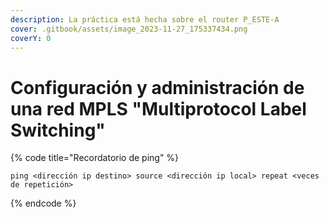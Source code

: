 ```yaml
---
description: La práctica está hecha sobre el router P_ESTE-A
cover: .gitbook/assets/image_2023-11-27_175337434.png
coverY: 0
---
```


# Configuración y administración de una red MPLS "Multiprotocol Label Switching"

{% code title="Recordatorio de ping" %}
```
ping <dirección ip destino> source <dirección ip local> repeat <veces de repetición>
```
{% endcode %}

